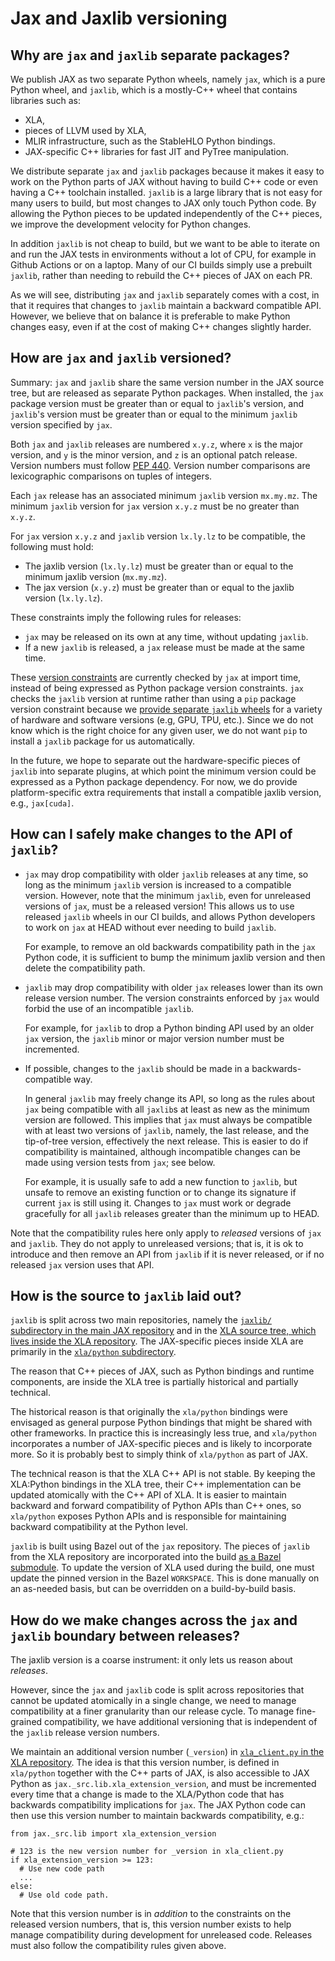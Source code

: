 # Jax and Jaxlib versioning

## Why are `jax` and `jaxlib` separate packages?

We publish JAX as two separate Python wheels, namely `jax`, which is a pure
Python wheel, and `jaxlib`, which is a mostly-C++ wheel that contains libraries
such as:
* XLA,
* pieces of LLVM used by XLA,
* MLIR infrastructure, such as the StableHLO Python bindings.
* JAX-specific C++ libraries for fast JIT and PyTree manipulation.

We distribute separate `jax` and `jaxlib` packages because it makes it easy to
work on the Python parts of JAX without having to build C++ code or even having
a C++ toolchain installed. `jaxlib` is a large library that is not easy for
many users to build, but most changes to JAX only touch Python code. By
allowing the Python pieces to be updated independently of the C++ pieces, we
improve the development velocity for Python changes.

In addition `jaxlib` is not cheap to build, but we want to be able to iterate on
and run the JAX tests in environments without a lot of CPU, for example in
Github Actions or on a laptop. Many of our CI builds simply use a prebuilt
`jaxlib`, rather than needing to rebuild the C++ pieces of JAX on each PR.

As we will see, distributing `jax` and `jaxlib` separately comes with a cost, in
that it requires that changes to `jaxlib` maintain a backward compatible API.
However, we believe that on balance it is preferable to make Python changes
easy, even if at the cost of making C++ changes slightly harder.


## How are `jax` and `jaxlib` versioned?

Summary: `jax` and `jaxlib` share the same version number in the JAX source tree, but are released as separate Python packages.
When installed, the `jax` package version must be greater than or equal to `jaxlib`'s version,
and `jaxlib`'s version must be greater than or equal to the minimum `jaxlib`
version specified by `jax`.

Both `jax` and `jaxlib` releases are numbered `x.y.z`, where `x` is the major
version, and `y` is the minor version, and `z` is an optional patch release.
Version numbers must follow
[PEP 440](https://www.python.org/dev/peps/pep-0440/). Version number comparisons
are lexicographic comparisons on tuples of integers.

Each `jax` release has an associated minimum `jaxlib` version `mx.my.mz`. The
minimum `jaxlib` version for `jax` version `x.y.z` must be no greater than
`x.y.z`.

For `jax` version `x.y.z` and `jaxlib` version `lx.ly.lz` to be compatible,
the following must hold:

* The jaxlib version (`lx.ly.lz`) must be greater than or equal to the minimum
  jaxlib version (`mx.my.mz`).
* The jax version (`x.y.z`) must be greater than or equal to the jaxlib version
  (`lx.ly.lz`).

These constraints imply the following rules for releases:
* `jax` may be released on its own at any time, without updating `jaxlib`.
* If a new `jaxlib` is released, a `jax` release must be made at the same time.

These
[version constraints](https://github.com/jax-ml/jax/blob/main/jax/version.py)
are currently checked by `jax` at import time, instead of being expressed as
Python package version constraints. `jax` checks the `jaxlib` version at
runtime rather than using a `pip` package version constraint because we
[provide separate `jaxlib` wheels](https://github.com/jax-ml/jax#installation)
for a variety of hardware and software versions (e.g, GPU, TPU, etc.). Since we
do not know which is the right choice for any given user, we do not want `pip`
to install a `jaxlib` package for us automatically.

In the future, we hope to separate out the hardware-specific pieces of `jaxlib`
into separate plugins, at which point the minimum version could be expressed as
a Python package dependency. For now, we do provide
platform-specific extra requirements that install a compatible jaxlib version,
e.g., `jax[cuda]`.

## How can I safely make changes to the API of `jaxlib`?

* `jax` may drop compatibility with older `jaxlib` releases at any time, so long
  as the minimum `jaxlib` version is increased to a compatible version. However,
  note that the minimum `jaxlib`, even for unreleased versions of `jax`, must be
  a released version! This allows us to use released `jaxlib` wheels in our CI
  builds, and allows Python developers to work on `jax` at HEAD without ever
  needing to build `jaxlib`.

  For example, to remove an old backwards compatibility path in the `jax` Python
  code, it is sufficient to bump the minimum jaxlib version and then delete the
  compatibility path.

* `jaxlib` may drop compatibility with older `jax` releases lower than
  its own release version number. The version constraints enforced by `jax`
  would forbid the use of an incompatible `jaxlib`.

  For example, for `jaxlib` to drop a Python binding API used by an older `jax`
  version, the `jaxlib` minor or major version number must be incremented.

* If possible, changes to the `jaxlib` should be made in a backwards-compatible
  way.

  In general `jaxlib` may freely change its API, so long
  as the rules about `jax` being compatible with all `jaxlib`s at least as new
  as the minimum version are followed. This implies that
  `jax` must always be compatible with at least two versions of `jaxlib`,
  namely, the last release, and the tip-of-tree version, effectively
  the next release. This is easier to do if compatibility is maintained,
  although incompatible changes can be made using version tests from `jax`; see
  below.

  For example, it is usually safe to add a new function to `jaxlib`, but unsafe
  to remove an existing function or to change its signature if current `jax` is
  still using it. Changes to `jax` must work or degrade gracefully
  for all `jaxlib` releases greater than the minimum up to HEAD.


Note that the compatibility rules here only apply to *released* versions of
`jax` and `jaxlib`. They do not apply to unreleased versions; that is, it is ok
to introduce and then remove an API from `jaxlib` if it is never released, or if
no released `jax` version uses that API.

## How is the source to `jaxlib` laid out?

`jaxlib` is split across two main repositories, namely the
[`jaxlib/` subdirectory in the main JAX repository](https://github.com/jax-ml/jax/tree/main/jaxlib)
and in the
[XLA source tree, which lives inside the XLA repository](https://github.com/openxla/xla).
The JAX-specific pieces inside XLA are primarily in the
[`xla/python` subdirectory](https://github.com/tensorflow/tensorflow/tree/master/tensorflow/compiler/xla/python).


The reason that C++ pieces of JAX, such as Python bindings and runtime
components, are inside the XLA tree is partially
historical and partially technical.

The historical reason is that originally the
`xla/python` bindings were envisaged as general purpose Python bindings that
might be shared with other frameworks. In practice this is increasingly less
true, and `xla/python` incorporates a number of JAX-specific pieces and is
likely to incorporate more. So it is probably best to simply think of
`xla/python` as part of JAX.

The technical reason is that the XLA C++ API is not stable. By keeping the
XLA:Python bindings in the XLA tree, their C++ implementation can be updated
atomically with the C++ API of XLA. It is easier to maintain backward and forward
compatibility of Python APIs than C++ ones, so `xla/python` exposes Python APIs
and is responsible for maintaining backward compatibility at the Python
level.

`jaxlib` is built using Bazel out of the `jax` repository. The pieces of
`jaxlib` from the XLA repository are incorporated into the build
[as a Bazel submodule](https://github.com/jax-ml/jax/blob/main/WORKSPACE).
To update the version of XLA used during the build, one must update the pinned
version in the Bazel `WORKSPACE`. This is done manually on an
as-needed basis, but can be overridden on a build-by-build basis.


## How do we make changes across the `jax` and `jaxlib` boundary between releases?

The jaxlib version is a coarse instrument: it only lets us reason about
*releases*.

However, since the `jax` and `jaxlib` code is split across repositories that
cannot be updated atomically in a single change, we need to manage compatibility
at a finer granularity than our release cycle. To manage fine-grained
compatibility, we have additional versioning that is independent of the `jaxlib`
release version numbers.

We maintain an additional version number (`_version`) in
[`xla_client.py` in the XLA repository](https://github.com/openxla/xla/blob/main/xla/python/xla_client.py).
The idea is that this version number, is defined in `xla/python`
together with the C++ parts of JAX, is also accessible to JAX Python as
`jax._src.lib.xla_extension_version`, and must
be incremented every time that a change is made to the XLA/Python code that has
backwards compatibility implications for `jax`. The JAX Python code can then use
this version number to maintain backwards compatibility, e.g.:

```
from jax._src.lib import xla_extension_version

# 123 is the new version number for _version in xla_client.py
if xla_extension_version >= 123:
  # Use new code path
  ...
else:
  # Use old code path.
```

Note that this version number is in *addition* to the constraints on the
released version numbers, that is, this version number exists to help manage
compatibility during development for unreleased code. Releases must also
follow the compatibility rules given above.

